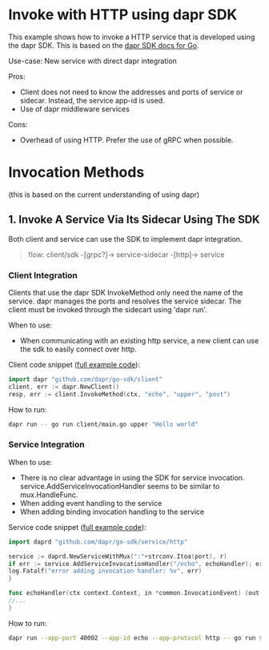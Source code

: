 # Invoke with HTTP using dapr SDK

This example shows how to invoke a HTTP service that is developed using the dapr SDK. This is based on the [dapr SDK docs for Go](https://docs.dapr.io/developing-applications/sdks/go/go-client/).

Use-case: New service with direct dapr integration

Pros:

* Client does not need to know the addresses and ports of service or sidecar. Instead, the service app-id is used.
* Use of dapr middleware services

Cons:

* Overhead of using HTTP. Prefer the use of gRPC when possible.

# Invocation Methods

(this is based on the current understanding of using dapr)

## 1. Invoke A Service Via Its Sidecar Using The SDK

Both client and service can use the SDK to implement dapr integration.

> flow: client/sdk -[grpc?]-> service-sidecar -[http]-> service

### Client Integration

Clients that use the dapr SDK InvokeMethod only need the name of the service. dapr manages the ports and resolves the service sidecar. The client must be invoked through the sidecart using 'dapr run'.

When to use:

* When communicating with an existing http service, a new client can use the sdk to easily connect over http.

Client code snippet ([full example code](client/main.go)):

```go
import dapr "github.com/dapr/go-sdk/client"
client, err := dapr.NewClient()
resp, err := client.InvokeMethod(ctx, "echo", "upper", "post")
```

How to run:

```bash
dapr run -- go run client/main.go upper "Hello world"
```

### Service Integration

When to use:

* There is no clear advantage in using the SDK for service invocation. service.AddServiceInvocationHandler seems to be similar to mux.HandleFunc.
* When adding event handling to the service
* When adding binding invocation handling to the service

Service code snippet ([full example code](service/main.go)):

```go
import daprd "github.com/dapr/go-sdk/service/http"

service := daprd.NewServiceWithMux(":"+strconv.Itoa(port), r)
if err := service.AddServiceInvocationHandler("/echo", echoHandler); err != nil {
log.Fatalf("error adding invocation handler: %v", err)
}

func echoHandler(ctx context.Context, in *common.InvocationEvent) (out *common.Content, err error) {
//...
}
```

How to run:

```bash
dapr run --app-port 40002 --app-id echo --app-protocol http -- go run service/main.go -port 40002
```
